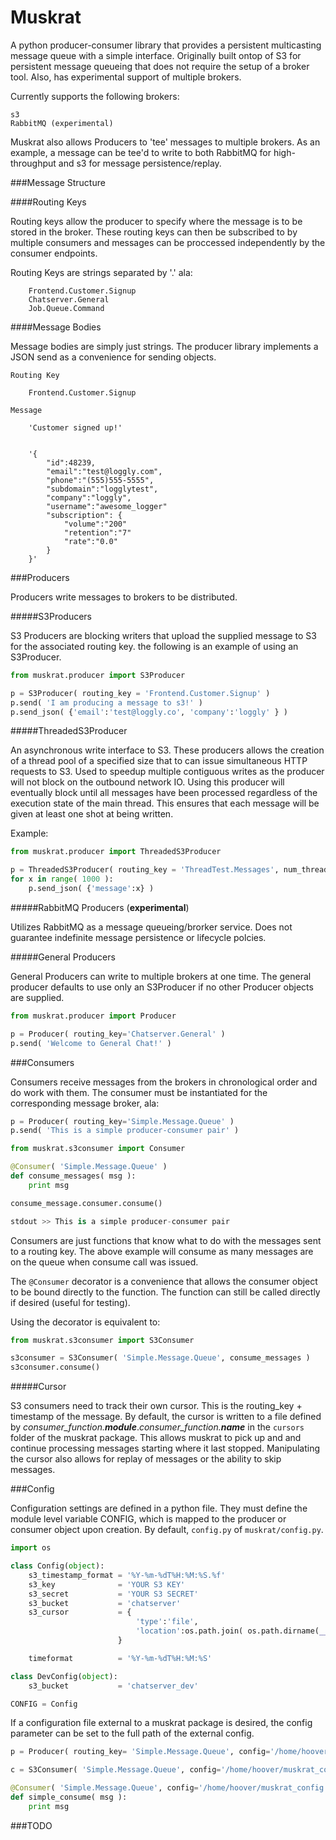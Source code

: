 Muskrat
======

A python producer-consumer library that provides a persistent multicasting message queue with a simple interface. Originally built ontop of S3 for persistent message queueing that does not require the setup of a broker tool.  Also, has experimental support of multiple brokers.

Currently supports the following brokers: 

    s3
    RabbitMQ (experimental)

Muskrat also allows Producers to 'tee' messages to multiple brokers.  As an example, a message can be tee'd to write to both RabbitMQ for high-throughput and s3 for message persistence/replay.

###Message Structure

####Routing Keys

Routing keys allow the producer to specify where the message is to be stored in the broker.  These routing keys can then be subscribed to by multiple consumers and messages can be proccessed independently by the consumer endpoints.

Routing Keys are strings separated by '.' ala:

        Frontend.Customer.Signup 
        Chatserver.General
        Job.Queue.Command
    

####Message Bodies

Message bodies are simply just strings.  The producer library implements a JSON send as a convenience for sending objects.

    Routing Key 

        Frontend.Customer.Signup

    Message
        
        'Customer signed up!'


        '{
            "id":48239,
            "email":"test@loggly.com",
            "phone":"(555)555-5555",
            "subdomain":"logglytest",
            "company":"loggly",
            "username":"awesome_logger"
            "subscription": {
                "volume":"200"
                "retention":"7"
                "rate":"0.0"
            }
        }'
        

###Producers

Producers write messages to brokers to be distributed.

#####S3Producers

S3 Producers are blocking writers that upload the supplied message to S3 for the associated routing key.  the following is an example of using an S3Producer.

```python
from muskrat.producer import S3Producer

p = S3Producer( routing_key = 'Frontend.Customer.Signup' )
p.send( 'I am producing a message to s3!' )
p.send_json( {'email':'test@loggly.co', 'company':'loggly' } )
```

#####ThreadedS3Producer

An asynchronous write interface to S3.  These producers allows the creation of a thread pool of a specified size that to can issue simultaneous HTTP requests to S3.  Used to speedup multiple contiguous writes as the producer will not block on the outbound network IO. Using this producer will eventually block until all messages have been processed regardless of the execution state of the main thread. This ensures that each message will be given at least one shot at being written.

Example:

```python
from muskrat.producer import ThreadedS3Producer

p = ThreadedS3Producer( routing_key = 'ThreadTest.Messages', num_threads=100  )
for x in range( 1000 ):
    p.send_json( {'message':x} )
```


#####RabbitMQ Producers (__experimental__)

Utilizes RabbitMQ as a message queueing/brorker service.  Does not guarantee indefinite message persistence or lifecycle polcies.

#####General Producers

General Producers can write to multiple brokers at one time.  The general producer defaults to use only an S3Producer if no other Producer objects are supplied.

```python
from muskrat.producer import Producer

p = Producer( routing_key='Chatserver.General' )
p.send( 'Welcome to General Chat!' )
```


###Consumers

Consumers receive messages from the brokers in chronological order and do work with them.  The consumer must be instantiated for the corresponding message broker, ala:

```python
p = Producer( routing_key='Simple.Message.Queue' )
p.send( 'This is a simple producer-consumer pair' )
```

```python
from muskrat.s3consumer import Consumer

@Consumer( 'Simple.Message.Queue' )
def consume_messages( msg ):
    print msg

consume_message.consumer.consume()

stdout >> This is a simple producer-consumer pair
```

Consumers are just functions that know what to do with the messages sent to a routing key.  The above example will consume as many messages are on the queue when consume call was issued.

The ```@Consumer``` decorator is a convenience that allows the consumer object to be bound directly to the function. The function can still be called directly if desired (useful for testing).  

Using the decorator is equivalent to: 

```python
from muskrat.s3consumer import S3Consumer

s3consumer = S3Consumer( 'Simple.Message.Queue', consume_messages )
s3consumer.consume()
```

#####Cursor

S3 consumers need to track their own cursor.  This is the routing_key + timestamp of the message.  By default, the cursor is written to a file defined by *consumer_function.__module__*.*consumer_function.__name__* in the ```cursors``` folder of the muskrat package.  This allows muskrat to pick up and and continue processing messages starting where it last stopped.  Manipulating the cursor also allows for replay of messages or the ability to skip messages.

###Config

Configuration settings are defined in a python file.  They must define the module level variable CONFIG, which is mapped to the producer or consumer object upon creation. By default, ```config.py``` of ```muskrat/config.py```.

```python
import os

class Config(object):
    s3_timestamp_format = '%Y-%m-%dT%H:%M:%S.%f'
    s3_key              = 'YOUR S3 KEY'
    s3_secret           = 'YOUR S3 SECRET'
    s3_bucket           = 'chatserver'
    s3_cursor           = {
                            'type':'file',
                            'location':os.path.join( os.path.dirname(__file__), 'cursors' )
                        } 

    timeformat          = '%Y-%m-%dT%H:%M:%S'

class DevConfig(object):
    s3_bucket           = 'chatserver_dev'

CONFIG = Config
```

If a configuration file external to a muskrat package is desired, the config parameter can be set to the full path of the external config.

```python
p = Producer( routing_key= 'Simple.Message.Queue', config='/home/hoover/muskrat_config.py' )

c = S3Consumer( 'Simple.Message.Queue', config='/home/hoover/muskrat_config.py' )

@Consumer( 'Simple.Message.Queue', config='/home/hoover/muskrat_config.py' )
def simple_consume( msg ):
    print msg

```

###TODO

